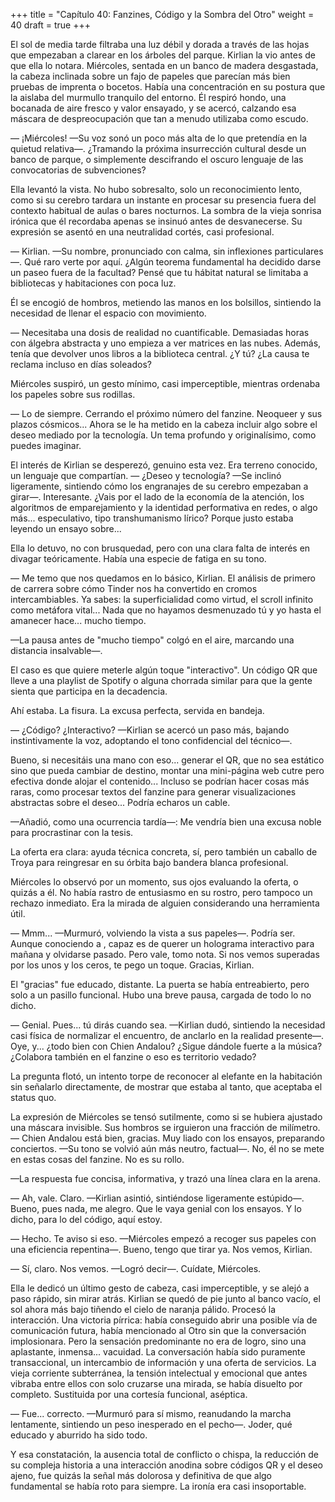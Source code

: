 +++
title = "Capítulo 40: Fanzines, Código y la Sombra del Otro" 
weight = 40
draft = true
+++

El sol de media tarde filtraba una luz débil y dorada a través de las hojas que
empezaban a clarear en los árboles del parque. Kirlian la vio antes de que ella
lo notara. Miércoles, sentada en un banco de madera desgastada, la cabeza
inclinada sobre un fajo de papeles que parecían más bien pruebas de imprenta o
bocetos. Había una concentración en su postura que la aislaba del murmullo
tranquilo del entorno. Él respiró hondo, una bocanada de aire fresco y valor
ensayado, y se acercó, calzando esa máscara de despreocupación que tan a menudo
utilizaba como escudo.

— ¡Miércoles! —Su voz sonó un poco más alta de lo que pretendía en la quietud
relativa—. ¿Tramando la próxima insurrección cultural desde un banco de parque,
o simplemente descifrando el oscuro lenguaje de las convocatorias de
subvenciones?

Ella levantó la vista. No hubo sobresalto, solo un reconocimiento lento, como si
su cerebro tardara un instante en procesar su presencia fuera del contexto
habitual de aulas o bares nocturnos. La sombra de la vieja sonrisa irónica que
él recordaba apenas se insinuó antes de desvanecerse. Su expresión se asentó en
una neutralidad cortés, casi profesional.

— Kirlian. —Su nombre, pronunciado con calma, sin inflexiones particulares—. Qué
raro verte por aquí. ¿Algún teorema fundamental ha decidido darse un paseo fuera
de la facultad? Pensé que tu hábitat natural se limitaba a bibliotecas y
habitaciones con poca luz.

Él se encogió de hombros, metiendo las manos en los bolsillos, sintiendo la
necesidad de llenar el espacio con movimiento.

— Necesitaba una dosis de realidad no cuantificable. Demasiadas horas con
álgebra abstracta y uno empieza a ver matrices en las nubes. Además, tenía que
devolver unos libros a la biblioteca central. ¿Y tú? ¿La causa te reclama
incluso en días soleados?

Miércoles suspiró, un gesto mínimo, casi imperceptible, mientras ordenaba los
papeles sobre sus rodillas. 

— Lo de siempre. Cerrando el próximo número del fanzine. Neoqueer y sus
plazos cósmicos... Ahora se le ha metido en la cabeza incluir algo sobre el
deseo mediado por la tecnología. Un tema profundo y
originalísimo, como puedes imaginar.

El interés de Kirlian se desperezó, genuino esta vez. Era terreno conocido, un
lenguaje que compartían. — ¿Deseo y tecnología? —Se inclinó ligeramente,
sintiendo cómo los engranajes de su cerebro empezaban a girar—. Interesante.
¿Vais por el lado de la economía de la atención, los algoritmos de
emparejamiento y la identidad performativa en redes, o algo más... especulativo,
tipo transhumanismo lírico? Porque justo estaba leyendo un ensayo sobre...

Ella lo detuvo, no con brusquedad, pero con una clara falta de interés en
divagar teóricamente. Había una especie de fatiga en su tono.

— Me temo que nos quedamos en lo básico, Kirlian. El análisis de primero de
carrera sobre cómo Tinder nos ha convertido en cromos intercambiables. Ya sabes:
la superficialidad como virtud, el scroll infinito como metáfora vital... Nada
que no hayamos desmenuzado tú y yo hasta el amanecer hace... mucho tiempo.

—La pausa antes de "mucho tiempo" colgó en el aire, marcando una distancia
insalvable—. 

El caso es que quiere meterle algún toque "interactivo". Un código
QR que lleve a una playlist de Spotify o alguna chorrada similar para que la
gente sienta que participa en la decadencia.

Ahí estaba. La fisura. La excusa perfecta, servida en bandeja. 

— ¿Código? ¿Interactivo? —Kirlian se acercó un paso más, bajando instintivamente la voz,
adoptando el tono confidencial del técnico—. 

Bueno, si necesitáis una mano con eso... generar el QR, que no sea estático sino
que pueda cambiar de destino, montar una mini-página web cutre pero efectiva
donde alojar el contenido... Incluso se podrían hacer cosas más raras, como
procesar textos del fanzine para generar visualizaciones abstractas sobre el
deseo... Podría echaros un cable.

—Añadió, como una ocurrencia tardía—: Me vendría bien una excusa noble para
procrastinar con la tesis.

La oferta era clara: ayuda técnica concreta, sí, pero también un caballo de
Troya para reingresar en su órbita bajo bandera blanca profesional.

Miércoles lo observó por un momento, sus ojos evaluando la oferta, o quizás a
él. No había rastro de entusiasmo en su rostro, pero tampoco un rechazo
inmediato. Era la mirada de alguien considerando una herramienta útil.

— Mmm... —Murmuró, volviendo la vista a sus papeles—. Podría ser. Aunque
conociendo a , capaz es de querer un holograma interactivo para mañana y
olvidarse pasado. Pero vale, tomo nota. Si nos vemos superadas por los unos y
los ceros, te pego un toque. Gracias, Kirlian.

El "gracias" fue educado, distante. La puerta se había entreabierto, pero solo a
un pasillo funcional. Hubo una breve pausa, cargada de todo lo no dicho.

— Genial. Pues... tú dirás cuando sea. —Kirlian dudó, sintiendo la necesidad
casi física de normalizar el encuentro, de anclarlo en la realidad presente—.
Oye, y... ¿todo bien con Chien Andalou? ¿Sigue dándole fuerte a la música? ¿Colabora
también en el fanzine o eso es territorio vedado?

La pregunta flotó, un intento torpe de reconocer al elefante en la habitación
sin señalarlo directamente, de mostrar que estaba al tanto, que aceptaba el
status quo.

La expresión de Miércoles se tensó sutilmente, como si se hubiera ajustado una
máscara invisible. Sus hombros se irguieron una fracción de milímetro. — Chien Andalou
está bien, gracias. Muy liado con los ensayos, preparando conciertos. —Su tono
se volvió aún más neutro, factual—. No, él no se mete en estas cosas del
fanzine. No es su rollo. 

—La respuesta fue concisa, informativa, y trazó una línea clara en la arena.

— Ah, vale. Claro. —Kirlian asintió, sintiéndose ligeramente estúpido—. 
Bueno, pues nada, me alegro. Que le vaya genial con los ensayos. Y lo dicho, para lo
del código, aquí estoy.

— Hecho. Te aviso si eso. —Miércoles empezó a recoger sus papeles con una
eficiencia repentina—. Bueno, tengo que tirar ya. Nos vemos, Kirlian.

— Sí, claro. Nos vemos. —Logró decir—. Cuídate, Miércoles.

Ella le dedicó un último gesto de cabeza, casi imperceptible, y se alejó a paso
rápido, sin mirar atrás. Kirlian se quedó de pie junto al banco vacío, el sol
ahora más bajo tiñendo el cielo de naranja pálido. Procesó la interacción. Una
victoria pírrica: había conseguido abrir una posible vía de comunicación futura,
había mencionado al Otro sin que la conversación implosionara. Pero la sensación
predominante no era de logro, sino una aplastante, inmensa... vacuidad. La
conversación había sido puramente transaccional, un intercambio de información y
una oferta de servicios. La vieja corriente subterránea, la tensión intelectual
y emocional que antes vibraba entre ellos con solo cruzarse una mirada, se había
disuelto por completo. Sustituida por una cortesía funcional, aséptica.

— Fue... correcto. —Murmuró para sí mismo, reanudando la marcha lentamente,
sintiendo un peso inesperado en el pecho—. Joder, qué educado y aburrido ha sido
todo.

Y esa constatación, la ausencia total de conflicto o chispa, la reducción de su
compleja historia a una interacción anodina sobre códigos QR y el deseo ajeno,
fue quizás la señal más dolorosa y definitiva de que algo fundamental se había
roto para siempre. La ironía era casi insoportable.